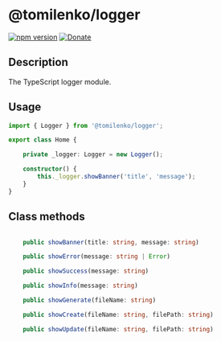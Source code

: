 # @tomilenko/logger

[![npm version](https://badge.fury.io/js/%40tomilenko%2Flogger.svg)](https://badge.fury.io/js/%40tomilenko%2Flogger)
[![Donate](https://img.shields.io/badge/Donate-PayPal-green.svg)](https://www.paypal.com/cgi-bin/webscr?cmd=_s-xclick&hosted_button_id=LW54FD3RBE2PJ)

## Description

The TypeScript logger module.

## Usage
```ts
import { Logger } from '@tomilenko/logger';

export class Home {

    private _logger: Logger = new Logger();

    constructor() {
        this._logger.showBanner('title', 'message');
    }
}
```

## Class methods

```ts

    public showBanner(title: string, message: string)

    public showError(message: string | Error)

    public showSuccess(message: string)

    public showInfo(message: string)

    public showGenerate(fileName: string)

    public showCreate(fileName: string, filePath: string)

    public showUpdate(fileName: string, filePath: string)
```